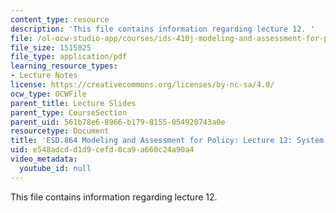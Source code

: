 ```yaml
---
content_type: resource
description: 'This file contains information regarding lecture 12. '
file: /ol-ocw-studio-app/courses/ids-410j-modeling-and-assessment-for-policy-spring-2013/e548adcdd1d9cefd0ca9a660c24a90a4_MITESD_864S13_lecture12.pdf
file_size: 1515025
file_type: application/pdf
learning_resource_types:
- Lecture Notes
license: https://creativecommons.org/licenses/by-nc-sa/4.0/
ocw_type: OCWFile
parent_title: Lecture Slides
parent_type: CourseSection
parent_uid: 561b78e6-8966-b179-8155-054920743a0e
resourcetype: Document
title: 'ESD.864 Modeling and Assessment for Policy: Lecture 12: System Modeling'
uid: e548adcd-d1d9-cefd-0ca9-a660c24a90a4
video_metadata:
  youtube_id: null
---
```

This file contains information regarding lecture 12. 